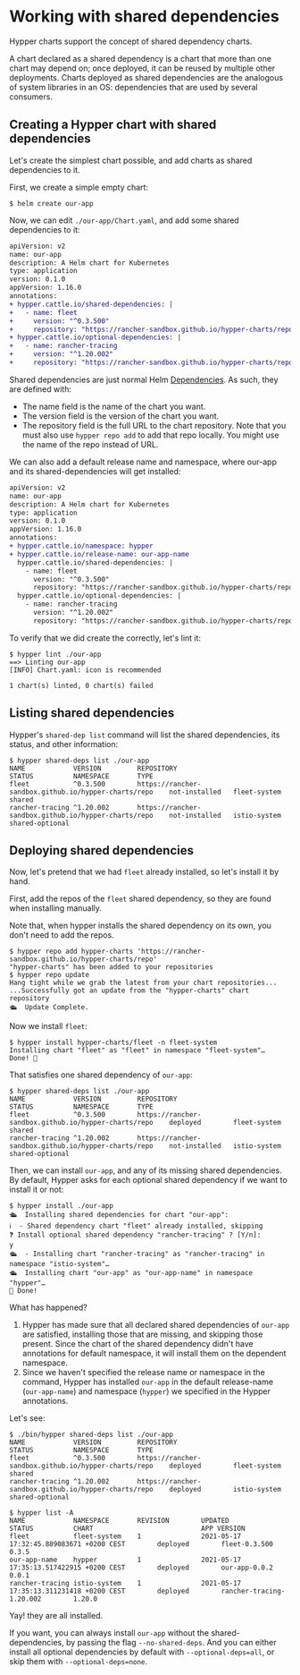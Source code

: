 # Working with shared dependencies

Hypper charts support the concept of shared dependency charts.

A chart declared as a shared dependency is a chart that more than one chart may
depend on; once deployed, it can be reused by multiple other deployments. Charts
deployed as shared dependencies are the analogous of system libraries in an OS:
dependencies that are used by several consumers.

## Creating a Hypper chart with shared dependencies

Let's create the simplest chart possible, and add charts as shared dependencies
to it.

First, we create a simple empty chart:

```console
$ helm create our-app
```

Now, we can edit `./our-app/Chart.yaml`, and add some shared dependencies to it:

```diff
apiVersion: v2
name: our-app
description: A Helm chart for Kubernetes
type: application
version: 0.1.0
appVersion: 1.16.0
annotations:
+ hypper.cattle.io/shared-dependencies: |
+   - name: fleet
+     version: "^0.3.500"
+     repository: "https://rancher-sandbox.github.io/hypper-charts/repo"
+ hypper.cattle.io/optional-dependencies: |
+   - name: rancher-tracing
+     version: "^1.20.002"
+     repository: "https://rancher-sandbox.github.io/hypper-charts/repo"
```

Shared dependencies are just normal Helm
[Dependencies](https://helm.sh/docs/topics/charts/#chart-dependencies). As
such, they are defined with:
- The name field is the name of the chart you want.
- The version field is the version of the chart you want.
- The repository field is the full URL to the chart repository. Note that you
  must also use `hypper repo add` to add that repo locally. You might use the
  name of the repo instead of URL.

We can also add a default release name and namespace, where our-app and its
shared-dependencies will get installed:

```diff
apiVersion: v2
name: our-app
description: A Helm chart for Kubernetes
type: application
version: 0.1.0
appVersion: 1.16.0
annotations:
+ hypper.cattle.io/namespace: hypper
+ hypper.cattle.io/release-name: our-app-name
  hypper.cattle.io/shared-dependencies: |
    - name: fleet
      version: "^0.3.500"
      repository: "https://rancher-sandbox.github.io/hypper-charts/repo"
  hypper.cattle.io/optional-dependencies: |
    - name: rancher-tracing
      version: "^1.20.002"
      repository: "https://rancher-sandbox.github.io/hypper-charts/repo"
```

To verify that we did create the correctly, let's lint it:

```console
$ hypper lint ./our-app
==> Linting our-app
[INFO] Chart.yaml: icon is recommended

1 chart(s) linted, 0 chart(s) failed
```

## Listing shared dependencies

Hypper's `shared-dep list` command will list the shared dependencies, its status, and other information:

```console
$ hypper shared-deps list ./our-app
NAME            VERSION         REPOSITORY                                              STATUS          NAMESPACE       TYPE
fleet           ^0.3.500        https://rancher-sandbox.github.io/hypper-charts/repo    not-installed   fleet-system    shared
rancher-tracing ^1.20.002       https://rancher-sandbox.github.io/hypper-charts/repo    not-installed   istio-system    shared-optional
```


## Deploying shared dependencies

Now, let's pretend that we had `fleet` already installed, so let's install
it by hand.

First, add the repos of the `fleet` shared dependency, so they are found when
installing manually.

Note that, when hypper installs the shared dependency on its own, you don't need
to add the repos.

```console
$ hypper repo add hypper-charts 'https://rancher-sandbox.github.io/hypper-charts/repo'
"hypper-charts" has been added to your repositories
$ hypper repo update
Hang tight while we grab the latest from your chart repositories...
...Successfully got an update from the "hypper-charts" chart repository
🛳  Update Complete.
```

Now we install `fleet`:

```console
$ hypper install hypper-charts/fleet -n fleet-system
Installing chart "fleet" as "fleet" in namespace "fleet-system"…
Done! 👏
```

That satisfies one shared dependency of `our-app`:

```console
$ hypper shared-deps list ./our-app
NAME            VERSION         REPOSITORY                                              STATUS          NAMESPACE       TYPE
fleet           ^0.3.500        https://rancher-sandbox.github.io/hypper-charts/repo    deployed        fleet-system    shared
rancher-tracing ^1.20.002       https://rancher-sandbox.github.io/hypper-charts/repo    not-installed   istio-system    shared-optional
```

Then, we can install `our-app`, and any of its missing shared dependencies.
By default, Hypper asks for each optional shared dependency if we want to
install it or not:

```console
$ hypper install ./our-app
🛳  Installing shared dependencies for chart "our-app":
ℹ️  - Shared dependency chart "fleet" already installed, skipping
❓ Install optional shared dependency "rancher-tracing" ? [Y/n]:
y
🛳  - Installing chart "rancher-tracing" as "rancher-tracing" in namespace "istio-system"…
🛳  Installing chart "our-app" as "our-app-name" in namespace "hypper"…
👏 Done!
```

What has happened?
1. Hypper has made sure that all declared shared dependencies of `our-app` are
   satisfied, installing those that are missing, and skipping those present.
   Since the chart of the shared dependency didn't have annotations for default
   namespace, it will install them on the dependent namespace.
2. Since we haven't specified the release name or namespace in the command,
   Hypper has installed `our-app` in the default release-name (`our-app-name`)
   and namespace (`hypper`) we specified in the Hypper annotations.
   
Let's see:

```console
$ ./bin/hypper shared-deps list ./our-app
NAME            VERSION         REPOSITORY                                              STATUS          NAMESPACE       TYPE
fleet           ^0.3.500        https://rancher-sandbox.github.io/hypper-charts/repo    deployed        fleet-system    shared
rancher-tracing ^1.20.002       https://rancher-sandbox.github.io/hypper-charts/repo    deployed        istio-system    shared-optional

$ hypper list -A
NAME            NAMESPACE       REVISION        UPDATED                                         STATUS          CHART                           APP VERSION
fleet           fleet-system    1               2021-05-17 17:32:45.889083671 +0200 CEST        deployed        fleet-0.3.500                   0.3.5
our-app-name    hypper          1               2021-05-17 17:35:13.517422915 +0200 CEST        deployed        our-app-0.0.2                   0.0.1
rancher-tracing istio-system    1               2021-05-17 17:35:13.311231418 +0200 CEST        deployed        rancher-tracing-1.20.002        1.20.0
```

Yay! they are all installed.

If you want, you can always install `our-app` without the shared-dependencies,
by passing the flag `--no-shared-deps`. And you can either install all optional
dependencies by default with `--optional-deps=all`, or skip them with
`--optional-deps=none`.
